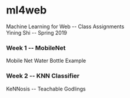 # ml4web


Machine Learning for Web -- Class Assignments
</br>Yining Shi -- Spring 2019


### Week 1 -- MobileNet
Mobile Net Water Bottle Example

### Week 2 -- KNN Classifier
KeNNosis -- Teachable Godlings
